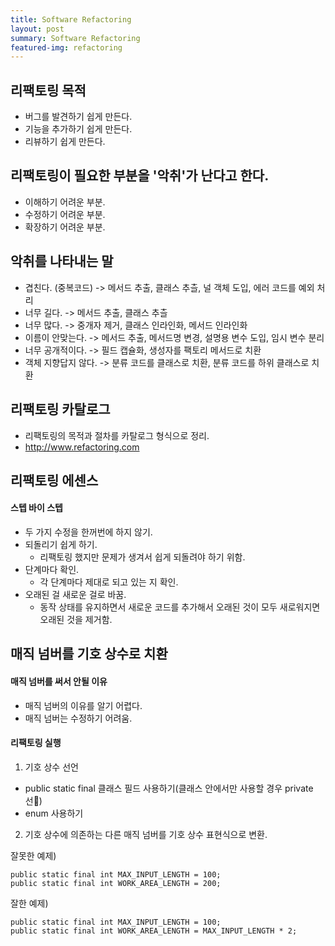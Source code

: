 ```yaml
---
title: Software Refactoring
layout: post
summary: Software Refactoring
featured-img: refactoring
---
```

## 리팩토링 목적

- 버그를 발견하기 쉽게 만든다.
- 기능을 추가하기 쉽게 만든다.
- 리뷰하기 쉽게 만든다.

## 리팩토링이 필요한 부분을 '악취'가 난다고 한다.

- 이해하기 어려운 부분.
- 수정하기 어려운 부분.
- 확장하기 어려운 부분.

## 악취를 나타내는 말

- 겹친다. (중복코드) -> 메서드 추출, 클래스 추츨, 널 객체 도입, 에러 코드를 예외 처리
- 너무 길다. -> 메서드 추출, 클래스 추츨
- 너무 많다. -> 중개자 제거, 클래스 인라인화, 메서드 인라인화
- 이름이 안맞는다. -> 메서드 추출, 메서드명 변경, 설명용 변수 도입, 임시 변수 분리
- 너무 공개적이다. -> 필드 캡슐화, 생성자를 팩토리 메서드로 치환
- 객체 지향답지 않다. -> 분류 코드를 클래스로 치환, 분류 코드를 하위 클래스로 치환

## 리팩토링 카탈로그
- 리팩토링의 목적과 절차를 카탈로그 형식으로 정리.
- <http://www.refactoring.com>

## 리팩토링 에센스
#### 스텝 바이 스텝
  - 두 가지 수정을 한꺼번에 하지 않기.
- 되돌리기 쉽게 하기.
  - 리팩토링 했지만 문제가 생겨서 쉽게 되돌려야 하기 위함.
- 단계마다 확인.
  - 각 단계마다 제대로 되고 있는 지 확인.
- 오래된 걸 새로운 걸로 바꿈.
  - 동작 상태를 유지하면서 새로운 코드를 추가해서 오래된 것이 모두 새로워지면 오래된 것을 제거함.


## 매직 넘버를 기호 상수로 치환

#### 매직 넘버를 써서 안될 이유
- 매직 넘버의 이유를 알기 어렵다.
- 매직 넘버는 수정하기 어려움.

#### 리팩토링 실행
1. 기호 상수 선언
- public static final 클래스 필드 사용하기(클래스 안에서만 사용할 경우 private 선)
- enum 사용하기
2. 기호 상수에 의존하는 다른 매직 넘버를 기호 상수 표현식으로 변환.

잘못한 예제)
~~~
public static final int MAX_INPUT_LENGTH = 100;
public static final int WORK_AREA_LENGTH = 200;
~~~

잘한 예제)
~~~
public static final int MAX_INPUT_LENGTH = 100;
public static final int WORK_AREA_LENGTH = MAX_INPUT_LENGTH * 2;
~~~
